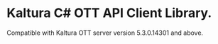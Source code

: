 # Kaltura C# OTT API Client Library.
Compatible with Kaltura OTT server version 5.3.0.14301 and above.
